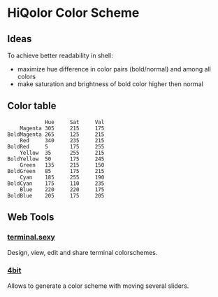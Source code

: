# HiQolor Color Scheme

## Ideas

To achieve better readability in shell:

- maximize hue difference in color pairs (bold/normal)
  and among all colors
- make saturation and brightness of bold color higher
  then normal

## Color table

                Hue     Sat     Val
        Magenta 305     215     175
    BoldMagenta 265     125     215
        Red     340     235     215
    BoldRed     5       175     255
        Yellow  35      255     215
    BoldYellow  50      175     245
        Green   135     215     150
    BoldGreen   85      175     215
        Cyan    185     255     190
    BoldCyan    175     110     235
        Blue    220     220     175
    BoldBlue    205     175     205

## Web Tools

### [terminal.sexy](http://terminal.sexy/)

Design, view, edit and share terminal colorschemes.

### [4bit](https://ciembor.github.io/4bit)

Allows to generate a color scheme with moving several sliders.

